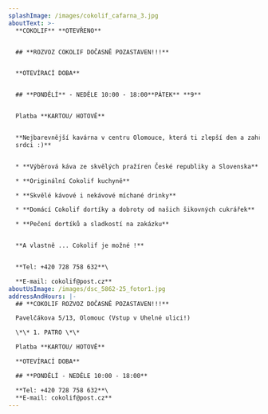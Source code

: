 ```yaml
---
splashImage: /images/cokolif_cafarna_3.jpg
aboutText: >-
  **COKOLIF** **OTEVŘENO** 


  ## **ROZVOZ COKOLIF DOČASNĚ POZASTAVEN!!!**


  **OTEVÍRACÍ DOBA**


  ## **PONDĚLÍ** - NEDĚLE 10:00 - 18:00**PÁTEK** **9**


  Platba **KARTOU/ HOTOVĚ**


  **Nejbarevnější kavárna v centru Olomouce, která ti zlepší den a zahřeje na
  srdci :)**


  * **Výběrová káva ze skvělých pražíren České republiky a Slovenska** 

  * **Originální Cokolif kuchyně**

  * **Skvělé kávové i nekávové míchané drinky**

  * **Domácí Cokolif dortíky a dobroty od našich šikovných cukrářek**

  * **Pečení dortíků a sladkostí na zakázku**


  **A vlastně ... Cokolif je možné !**


  **Tel: +420 728 758 632**\

  **E-mail: cokolif@post.cz**
aboutUsImage: /images/dsc_5862-25_fotor1.jpg
addressAndHours: |-
  ## **COKOLIF ROZVOZ DOČASNĚ POZASTAVEN!!!**

  Pavelčákova 5/13, Olomouc (Vstup v Uhelné ulici!)

  \*\* 1. PATRO \*\*

  Platba **KARTOU/ HOTOVĚ**

  **OTEVÍRACÍ DOBA**

  ## **PONDĚLÍ - NEDĚLE 10:00 - 18:00**

  **Tel: +420 728 758 632**\
  **E-mail: cokolif@post.cz**
---
```


